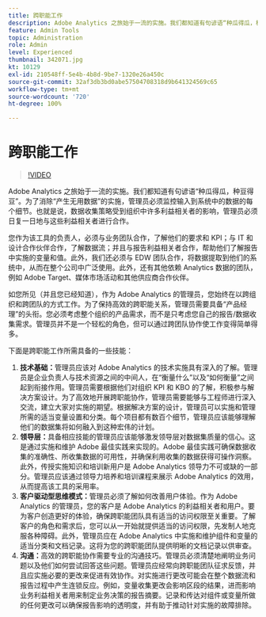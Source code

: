 ```yaml
---
title: 跨职能工作
description: Adobe Analytics 之旅始于一流的实施。我们都知道有句谚语“种瓜得瓜，种豆得豆”。为了消除“产生无用数据”的实施，管理员必须监控输入到系统中的数据的每个细节。也就是说，数据收集策略受到组织中许多利益相关者的影响，管理员必须日复一日地与这些利益相关者进行合作。
feature: Admin Tools
topic: Administration
role: Admin
level: Experienced
thumbnail: 342071.jpg
kt: 10129
exl-id: 210548ff-5e4b-4b8d-9be7-1320e26a450c
source-git-commit: 32af3db3bd0abe57504708318d9b641324569c65
workflow-type: tm+mt
source-wordcount: '720'
ht-degree: 100%

---
```


# 跨职能工作

>[!VIDEO](https://video.tv.adobe.com/v/342071/?quality=12&learn=on)

Adobe Analytics 之旅始于一流的实施。我们都知道有句谚语“种瓜得瓜，种豆得豆”。为了消除“产生无用数据”的实施，管理员必须监控输入到系统中的数据的每个细节。也就是说，数据收集策略受到组织中许多利益相关者的影响，管理员必须日复一日地与这些利益相关者进行合作。

您作为该工具的负责人，必须与业务团队合作，了解他们的要求和 KPI；与 IT 和设计合作伙伴合作，了解数据流；并且与报告利益相关者合作，帮助他们了解报告中实施的变量和值。此外，我们还必须与 EDW 团队合作，将数据提取到他们的系统中，从而在整个公司中广泛使用。此外，还有其他依赖 Analytics 数据的团队，例如 Adobe Target、媒体市场活动和其他供应商合作伙伴。

如您所见（并且您已经知道），作为 Adobe Analytics 的管理员，您始终在以跨组织和跨团队的方式工作。为了保持高效的跨职能关系，管理员需要具备“产品经理”的头衔。您必须考虑整个组织的产品需求，而不是只考虑您自己的报告/数据收集需求。管理员并不是一个轻松的角色，但可以通过跨团队协作使工作变得简单得多。

下面是跨职能工作所需具备的一些技能：

1. **技术基础：**&#x200B;管理员应该对 Adobe Analytics 的技术实施具有深入的了解。管理员是企业负责人与技术资源之间的中间人，在“衡量什么”以及“如何衡量”之间起到衔接作用。管理员需要根据他们对组织 KPI 和 KBO 的了解，积极参与解决方案设计。为了高效地开展跨职能协作，管理员需要能够与工程师进行深入交流，建立大家对实施的期望。根据解决方案的设计，管理员可以实施和管理所需的适当变量设置和分类。每个项目都有数百个细节，管理员应该能够理解他们的数据集将如何融入到这种宏伟的计划。
1. **领导层：**&#x200B;具备相应技能的管理员应该能够激发领导层对数据集质量的信心。这是通过实施和维护 Adobe 最佳实践来实现的。Adobe 最佳实践可确保数据收集的准确性、所收集数据的可用性，并确保利用收集的数据获得可操作洞察。此外，传授实施知识和培训新用户是 Adobe Analytics 领导力不可或缺的一部分。管理员应该通过领导力培养和培训课程来展示 Adobe Analytics 的效用，从而提高该工具的采用率。
1. **客户驱动型思维模式：**&#x200B;管理员必须了解如何改善用户体验。作为 Adobe Analytics 的管理员，您的客户是 Adobe Analytics 的利益相关者和用户。要为客户创造更好的体验，确保跨职能团队具有适当的访问权限至关重要。了解客户的角色和需求后，您可以从一开始就提供适当的访问权限，先发制人地克服各种障碍。此外，管理员应在 Adobe Analytics 中实施和维护组件和变量的适当分类和文档记录。这将为您的跨职能团队提供明晰的文档记录以供审查。
1. **沟通：**&#x200B;高效的跨职能协作需要专业的沟通技巧。管理员必须清楚地阐明业务问题以及他们如何尝试回答这些问题。管理员应经常向跨职能团队征求反馈，并且应实施必要的更改来促进有效协作。对实施进行更改可能会在整个数据流和报告过程中产生连锁反应。例如，变量收集更改会影响区段的结果，进而影响业务利益相关者用来制定业务决策的报告摘要。记录和传达对组件或变量所做的任何更改可以确保报告影响的透明度，并有助于推动针对实施的故障排除。
